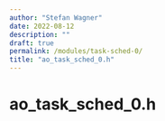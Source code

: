 ```yaml
---
author: "Stefan Wagner"
date: 2022-08-12
description: ""
draft: true
permalink: /modules/task-sched-0/
title: "ao_task_sched_0.h"
---
```


# ao_task_sched_0.h
